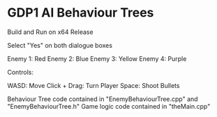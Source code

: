 # GDP1 AI Behaviour Trees

Build and Run on x64 Release

Select "Yes" on both dialogue boxes

Enemy 1: Red
Enemy 2: Blue
Enemy 3: Yellow
Enemy 4: Purple

Controls:

WASD: Move
Click + Drag: Turn Player
Space: Shoot Bullets

Behaviour Tree code contained in "EnemyBehaviourTree.cpp" and "EnemyBehaviourTree.h"
Game logic code contained in "theMain.cpp"